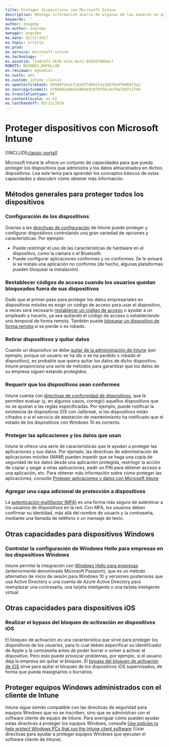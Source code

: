 ```yaml
---
title: Proteger dispositivos con Microsoft Intune
description: Obtenga información acerca de algunas de las maneras en que Intune puede ayudarle a proteger los dispositivos contra accesos no autorizados y otras amenazas.
keywords: ''
author: dougeby
ms.author: angrobe
manager: angrobe
ms.date: 02/21/2017
ms.topic: article
ms.prod: ''
ms.service: microsoft-intune
ms.technology: ''
ms.assetid: 71e0cbf3-2bfb-412e-8a12-8503df08b4cf
ROBOTS: NOINDEX,NOFOLLOW
ms.reviewer: mghadial
ms.suite: ems
ms.custom: intune-classic
ms.openlocfilehash: 699d07daa1f16dd7746b531a1687ba97b06973a2
ms.sourcegitcommit: df60d03a0ed54964e91879f56c4ef0a7507c17d4
ms.translationtype: HT
ms.contentlocale: es-ES
ms.lasthandoff: 03/22/2018
---
```

# <a name="protect-devices-with-microsoft-intune"></a>Proteger dispositivos con Microsoft Intune

[!INCLUDE[classic-portal](../includes/classic-portal.md)]

Microsoft Intune le ofrece un conjunto de capacidades para que pueda proteger los dispositivos que administra y los datos almacenados en dichos dispositivos. Lea este tema para aprender los conceptos básicos de estas capacidades y descubrir cómo obtener más información.

## <a name="general-ways-to-protect-all-devices"></a>Métodos generales para proteger todos los dispositivos

### <a name="device-configuration"></a>Configuración de los dispositivos
Gracias a las [directivas de configuración](manage-settings-and-features-on-your-devices-with-microsoft-intune-policies.md) de Intune puede proteger y configurar dispositivos controlando una gran variedad de opciones y características. Por ejemplo:
- Puede restringir el uso de las características de hardware en el dispositivo, como la cámara o el Bluetooth.
- Puede configurar aplicaciones conformes y no conformes. Se le avisará si se instala una aplicación no conforme (de hecho, algunas plataformas pueden bloquear la instalación).

### <a name="reset-passcodes-when-users-are-locked-out-of-their-devices"></a>Restablecer códigos de acceso cuando los usuarios quedan bloqueados fuera de sus dispositivos
Dado que el primer paso para proteger los datos empresariales en dispositivos móviles es exigir un código de acceso para usar el dispositivo, a veces será necesario [restablecer un código de acceso](use-remote-lock-and-passcode-reset-in-microsoft-intune.md) o ayudar a un empleado a hacerlo, ya sea quitando el código de acceso o estableciendo uno temporal de forma remota. También puede [bloquear un dispositivo de forma remota](use-remote-lock-and-passcode-reset-in-microsoft-intune.md) si se pierde o es robado.

### <a name="retire-devices-and-remove-data"></a>Retirar dispositivos y quitar datos
Cuando un dispositivo se debe [quitar de la administración de Intune](retire-devices-from-microsoft-intune-management.md) (por ejemplo, porque un usuario se ha ido o se ha perdido o robado el dispositivo), es probable que quiera quitar los datos de dicho dispositivo. Intune proporciona una serie de métodos para garantizar que los datos de su empresa siguen estando protegidos.

### <a name="require-devices-to-be-compliant"></a>Requerir que los dispositivos sean conformes
Intune cuenta con [directivas de conformidad de dispositivos](introduction-to-device-compliance-policies-in-microsoft-intune.md), que le permiten evaluar (y, en algunos casos, corregir) aquellos dispositivos que no se ajustan a las reglas especificadas. Por ejemplo, puede notificar la existencia de dispositivos iOS con Jailbreak, si los dispositivos están cifrados o si el servicio de atestación de mantenimiento ha notificado que el estado de los dispositivos con Windows 10 es correcto.

### <a name="protect-apps-and-the-data-they-use"></a>Proteger las aplicaciones y los datos que usan
Intune le ofrece una serie de características que le ayudan a proteger las aplicaciones y sus datos. Por ejemplo, las directivas de administración de aplicaciones móviles (MAM) pueden impedir que se haga una copia de seguridad de los datos desde una aplicación protegida, restringir la acción de copiar y pegar a otras aplicaciones, pedir un PIN para obtener acceso a una aplicación, etc. Para obtener más información sobre cómo proteger las aplicaciones, consulte [Proteger aplicaciones y datos con Microsoft Intune](protect-apps-and-data-with-microsoft-intune.md)

### <a name="add-an-additional-layer-of-protection-to-devices"></a>Agregar una capa adicional de protección a dispositivos
La [autenticación multifactor (MFA)](multi-factor-authentication-azure-active-directory.md) es una forma más segura de autenticar a los usuarios de dispositivos en la red.  Con MFA, los usuarios deben confirmar su identidad, más allá del nombre de usuario y la contraseña, mediante una llamada de teléfono o un mensaje de texto.

## <a name="further-capabilities-for-windows-devices"></a>Otras capacidades para dispositivos Windows

### <a name="control-windows-hello-for-business-settings-on-windows-devices"></a>Controlar la configuración de Windows Hello para empresas en los dispositivos Windows
Intune permite la integración con [Windows Hello para empresas](control-microsoft-passport-settings-on-devices-with-microsoft-intune.md) (anteriormente denominado Microsoft Passport), que es un método alternativo de inicio de sesión para Windows 10 y versiones posteriores que usa Active Directory o una cuenta de Azure Active Directory para reemplazar una contraseña, una tarjeta inteligente o una tarjeta inteligente virtual.

## <a name="further-capabilities-for-ios-devices"></a>Otras capacidades para dispositivos iOS

### <a name="bypass-activation-lock-on-ios-devices"></a>Realizar el bypass del bloqueo de activación en dispositivos iOS
El bloqueo de activación es una característica que sirve para proteger los dispositivos de los usuarios, para lo cual deben especificar su identificador de Apple y la contraseña antes de poder borrar o volver a activar el dispositivo. Pero esto puede provocar problemas, por ejemplo, si el usuario deja la empresa sin quitar el bloqueo. El [bypass del bloqueo de activación de iOS](help-protect-ios-devices-with-activation-lock-bypass-for-microsoft-intune.md) sirve para quitar el bloqueo de los dispositivos iOS supervisados, de forma que pueda reasignarlos o borrarlos.



## <a name="protect-windows-pcs-managed-with-the-intune-client"></a>Proteger equipos Windows administrados con el cliente de Intune
Intune sigue siendo compatible con las directivas de seguridad para equipos Windows que no se inscriben, sino que se administran con el software cliente de equipo de Intune. Para averiguar cómo pueden ayudar estas directivas a proteger los equipos Windows, consulte [Use policies to help protect Windows PCs that run the Intune client software](policies-to-protect-windows-pcs-in-microsoft-intune.md) (Usar directivas para ayudar a proteger equipos Windows que ejecutan el software cliente de Intune).
